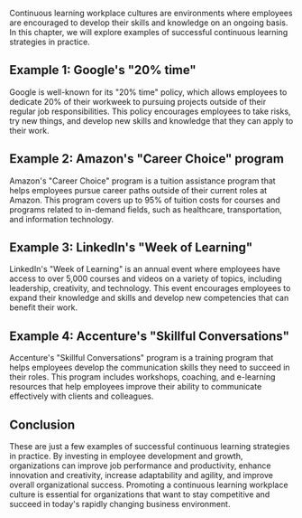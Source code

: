 
Continuous learning workplace cultures are environments where employees are encouraged to develop their skills and knowledge on an ongoing basis. In this chapter, we will explore examples of successful continuous learning strategies in practice.

Example 1: Google's "20% time"
------------------------------

Google is well-known for its "20% time" policy, which allows employees to dedicate 20% of their workweek to pursuing projects outside of their regular job responsibilities. This policy encourages employees to take risks, try new things, and develop new skills and knowledge that they can apply to their work.

Example 2: Amazon's "Career Choice" program
-------------------------------------------

Amazon's "Career Choice" program is a tuition assistance program that helps employees pursue career paths outside of their current roles at Amazon. This program covers up to 95% of tuition costs for courses and programs related to in-demand fields, such as healthcare, transportation, and information technology.

Example 3: LinkedIn's "Week of Learning"
----------------------------------------

LinkedIn's "Week of Learning" is an annual event where employees have access to over 5,000 courses and videos on a variety of topics, including leadership, creativity, and technology. This event encourages employees to expand their knowledge and skills and develop new competencies that can benefit their work.

Example 4: Accenture's "Skillful Conversations"
-----------------------------------------------

Accenture's "Skillful Conversations" program is a training program that helps employees develop the communication skills they need to succeed in their roles. This program includes workshops, coaching, and e-learning resources that help employees improve their ability to communicate effectively with clients and colleagues.

Conclusion
----------

These are just a few examples of successful continuous learning strategies in practice. By investing in employee development and growth, organizations can improve job performance and productivity, enhance innovation and creativity, increase adaptability and agility, and improve overall organizational success. Promoting a continuous learning workplace culture is essential for organizations that want to stay competitive and succeed in today's rapidly changing business environment.
